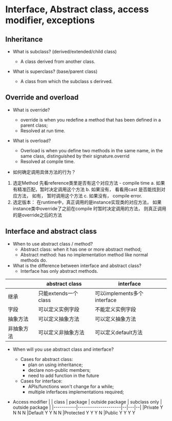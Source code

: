# Interface, Abstract class, access modifier, exceptions

## Inheritance
- What is subclass? (derived/extended/child class)
    - A class derived from another class.

- What is superclass? (base/parent class)
    - A class from which the subclass s derirved.

## Override and overload
- What is override?
    - override is when you redefine a method that has been defined in a parent class;
    - Resolved at run time.
- What is overload?
    - Overload is when you define two methods in the same name, in the same class, distinguished by their signature.overrid
    - Resolved at compile time.

- 如何确定调用具体方法的行为？
1. 选定Method
    先看reference类里是否有这个对应方法 - compile time
    a. 如果有精准匹配，暂时决定调用这个方法
    b. 如果没有， 看看用cast 是否能找到对应方法， 如有， 暂时调用这个方法
    c. 如果没有， compile error.
2. 选定版本：
    在runtime中，真正调用的是instance实现类的对应方法， 如果instance类中override了之前在compile
    时暂时决定调用的方法， 则真正调用的是override之后的方法

## Interface and abstract class
- When to use abstract class / method?
    - Abstract class: when it has one or more abstract method;
    - Abstract method: has no implementation method like normal methods do.
- What is the difference between interface and abstract class?
    - Interface has only abstract methods.

|	| abstract class	| interface |
|-----------|---------------------|--|
|继承| 只能extends一个class | 可以implements多个interface |
| 字段 | 可以定义实例字段 | 不能定义实例字段 |
| 抽象方法  | 可以定义抽象方法  | 可以定义抽象方法 |
| 非抽象方法	| 可以定义非抽象方法 | 可以定义default方法 |

- When will you use abstract class and interface?
    - Cases for abstract class:
        - plan on using inheritance;
        - declare non-public members;
        - need to add function in the future
    - Cases for interface:
        - APIs/functions won't change for a while;
        - multiple inferfaces implementations required;

- Access modifier
| | class | package | outside package | subclass only | outside package |
|-----------|---------------------|--|---|--|
|Private	Y	N	N	N
|Default	Y	Y	N	N
|Protected	Y	Y	Y	N
|Public	Y	Y	Y	Y